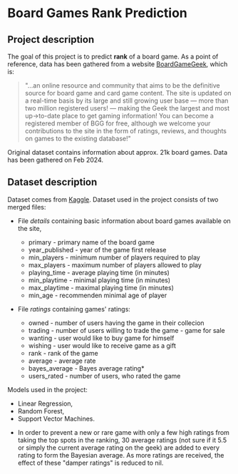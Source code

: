 # Board Games Rank Prediction

## Project description
The goal of this project is to predict **rank** of a board game. As a point of reference, data has been gathered from a website [BoardGameGeek](https://boardgamegeek.com/), which is:

>"...an online resource and community that aims to be the definitive source for board game and card game content. The site is updated on a real-time basis by its large and still growing user base — more than two million registered users! — making the Geek the largest and most up->to-date place to get gaming information! You can become a registered member of BGG for free, although we welcome your contributions to the site in the form of ratings, reviews, and thoughts on games to the existing database!"

Original dataset contains information about approx. 21k board games. Data has been gathered on Feb 2024.

## Dataset description
Dataset comes from [Kaggle](https://www.kaggle.com/datasets/joebeachcapital/board-games).
Dataset used in the project consists of two merged files: 
- File *details* containing basic information about board games available on the site,
    - primary - primary name of the board game
    - year_published - year of the game first release
    - min_players - minimum number of players required to play
    - max_players - maximum number of players allowed to play
    - playing_time - average playing time (in minutes)
    - min_playtime - minimal playing time (in minutes)
    - max_playtime - maximal playing time (in minutes)
    - min_age - recommenden minimal age of player

- File *ratings* containing games' ratings:
    - owned - number of users having the game in their collecion
    - trading - number of users willing to trade the game - game for sale
    - wanting - user would like to buy game for himself
    - wishing - user would like to receive game as a gift
    - rank - rank of the game
    - average - average rate
    - bayes_average - Bayes average rating*
    - users_rated - number of users, who rated the game

Models used in the project:
- Linear Regression,
- Random Forest,
- Support Vector Machines.


* In order to prevent a new or rare game with only a few high ratings from taking the top spots in the ranking, 30 average ratings (not sure if it 5.5 or simply the current average rating on the geek) are added to every rating to form the Bayesian average. As more ratings are received, the effect of these "damper ratings" is reduced to nil.